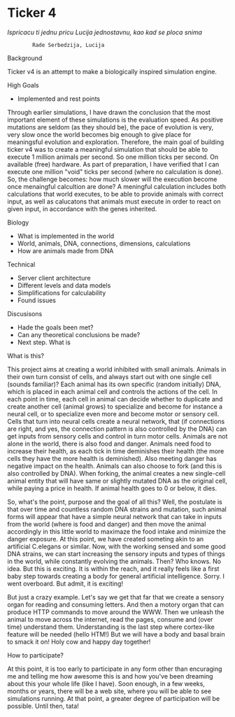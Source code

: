 # Ticker 4

_Ispricacu ti jednu pricu Lucija_
_jednostavnu, kao kad se ploca snima_

            Rade Serbedzija, Lucija


Background

Ticker v4 is an attempt to make a biologically inspired simulation engine. 

High Goals
- Implemented and rest points

Through earlier simulations, I have drawn the conclusion that the most important element of these simulations is the evaluation speed. As positive mutations are seldom (as they should be), the pace of evolution is very, very slow once the world becomes big enough to give place for meaningsful evolution and exploration.
Therefore, the main goal of building ticker v4 was to create a meaningful simulation that should be able to execute 1 million animals per second. So one million ticks per second. On available (free) hardware. As part of preparation, I have verified that I can execute one million "void" ticks per second (where no calculation is done). So, the challenge becomes: how much slower will the execution become once menaingful calcultion are done? A meningful calculation includes both calculations that world executes, to be able to provide animals with correct input, as well as calucatons that animals must execute in order to react on given input, in accordance with the genes inherited.


Biology
- What is implemented in the world
- World, animals, DNA, connections, dimensions, calculations
- How are animals made from DNA

Technical
- Server client architecture
- Different levels and data models
- Simplifications for calculability
- Found issues

Discusisons
- Hade the goals been met?
- Can any theoretical conclusions be made?
- Next step. What is


What is this?

This project aims at creating a world inhibited with small animals. Animals in their own turn consist of cells, and always start out with one single cell (sounds familiar)?
Each animal has its own specific (random initially) DNA, which is placed in each animal cell and controls the actions of the cell. 
In each point in time, each cell in animal can decide whether to duplicate and create another cell (animal grows) to specialize and become for instance a neural cell, or to specialize even more and become motor or sensory cell.
Cells that turn into neural cells create a neural network, that (if connections are right, and yes, the connection pattern is also controlled by the DNA) can get inputs from sensory cells and control in turn motor cells.
Animals are not alone in the world, there is also food and danger. Animals need food to increase their health, as each tick in time deminishes their health (the more cells they have the more health is deminished). Also meeting danger has negative impact on the health.
Animals can also choose to fork (and this is also controlled by DNA). When forking, the animal creates a new single-cell animal entity that will have same or slightly mutated DNA as the original cell, while paying a price in health.
If animal health goes to 0 or below, it dies.

So, what's the point, purpose and the goal of all this? Well, the postulate is that over time and countless random DNA strains and mutation, such animal forms will appear that have a simple neural network that can take in inputs from the world (where is food and danger) and then move the animal accordingly in this little world to maximaze the food intake and minimize the danger exposure. At this point, we have created someting akin to an artificial C.elegans or similar. Now, with the working sensed and some good DNA strains, we can start increasing the sensory inputs and types of things in the world, while constantly evolving the animals. Then? Who knows. No idea. But this is exciting. It is within the reach, and it really feels like a first baby step towards creating a body for general artificial intelligence. Sorry. I went overboard. But admit, it is exciting!

But just a crazy example. Let's say we get that far that we create a sensory organ for reading and consuming letters. And then a motory organ that can produce HTTP commands to move around the WWW. Then we unleash the animal to move across the internet, read the pages, consume and (over time) understand them. Understanding is the last step where cortex-like feature will be needed (hello HTM!) But we will have a body and basal brain to smack it on! Holy cow and happy day together!

How to participate?

At this point, it is too early to participate in any form other than encuraging me and telling me how awesome this is and how you've been dreaming about this your whole life (like I have). Soon enough, in a few weeks, months or years, there will be a web site, where you will be able to see simulations running. At that point, a greater degree of participation will be possible. Until then, tata!
